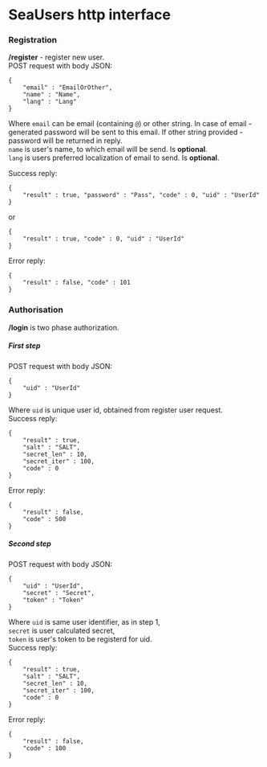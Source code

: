 # SeaUsers http interface
### Registration
**/register** - register new user.  
POST request with body JSON:

    {
        "email" : "EmailOrOther",
        "name" : "Name",
        "lang" : "Lang"
    }
Where `email` can be email (containing `@`) or other string. In case of email - 
generated password will be sent to this email. If other string provided - 
password will be returned in reply.  
`name` is user's name, to which email will be send. Is **optional**.  
`lang` is users preferred localization of email to send. Is **optional**.  

Success reply:  

    {
        "result" : true, "password" : "Pass", "code" : 0, "uid" : "UserId"
    }
or

    {
        "result" : true, "code" : 0, "uid" : "UserId"
    }
Error reply:

    {
        "result" : false, "code" : 101
    }   

### Authorisation
**/login** is two phase authorization.

##### First step
POST request with body JSON:

    {
        "uid" : "UserId"
    }
Where `uid` is unique user id, obtained from register user request.  
Success reply:  

    {
        "result" : true,
        "salt" : "SALT",
        "secret_len" : 10,
        "secret_iter" : 100,
        "code" : 0
    }
    
Error reply:

    {
        "result" : false,
        "code" : 500
    }

##### Second step
POST request with body JSON:

    {
        "uid" : "UserId",
        "secret" : "Secret",
        "token" : "Token"
    }
Where `uid` is same user identifier, as in step 1,  
`secret` is user calculated secret,  
`token` is user's token to be registerd for uid.  
Success reply:

    {
        "result" : true,
        "salt" : "SALT",
        "secret_len" : 10,
        "secret_iter" : 100,
        "code" : 0
    }
Error reply:

    {
        "result" : false,
        "code" : 100
    }